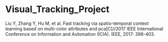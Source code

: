 # Visual_Tracking_Project
Liu Y, Zhang Y, Hu M, et al. Fast tracking via spatio-temporal context learning based on multi-color attributes and pca[C]//2017 IEEE International Conference on Information and Automation (ICIA). IEEE, 2017: 398-403.